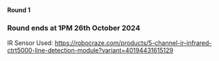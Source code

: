 **Round 1**

### Round ends at 1PM 26th October 2024

IR Sensor Used: 
https://robocraze.com/products/5-channel-ir-infrared-ctrt5000-line-detection-module?variant=40194431615129

